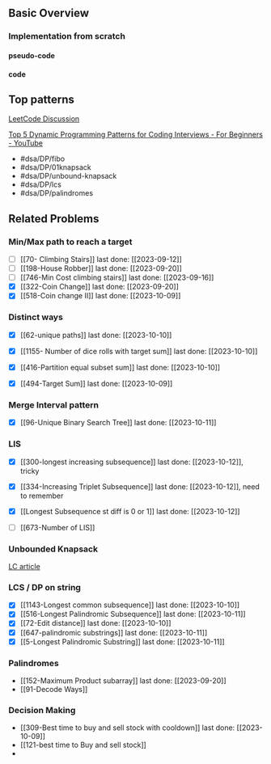 ## Basic Overview

### Implementation from scratch
#### pseudo-code

#### code

## Top patterns
[LeetCode Discussion](https://leetcode.com/discuss/study-guide/458695/Dynamic-Programming-Patterns)

[Top 5 Dynamic Programming Patterns for Coding Interviews - For Beginners - YouTube](https://www.youtube.com/watch?v=mBNrRy2_hVs&list=PLot-Xpze53lcvx_tjrr_m2lgD2NsRHlNO&index=5)

- #dsa/DP/fibo
- #dsa/DP/01knapsack
- #dsa/DP/unbound-knapsack
- #dsa/DP/lcs
- #dsa/DP/palindromes

## Related Problems

### Min/Max path to reach a target
- [ ] [[70- Climbing Stairs]] last done: [[2023-09-12]]
- [ ] [[198-House Robber]] last done: [[2023-09-20]]
- [ ] [[746-Min Cost climbing stairs]] last done: [[2023-09-16]]
- [x] [[322-Coin Change]] last done: [[2023-09-20]]
- [x] [[518-Coin change II]] last done: [[2023-10-09]]
### Distinct ways
- [x] [[62-unique paths]] last done: [[2023-10-10]]
- [x] [[1155- Number of dice rolls with target sum]] last done: [[2023-10-10]]
- [x] [[416-Partition equal subset sum]] last done: [[2023-10-10]]
- [x] [[494-Target Sum]] last done: [[2023-10-09]]


### Merge Interval pattern
- [x] [[96-Unique Binary Search Tree]] last done: [[2023-10-11]]


### LIS
- [x] [[300-longest increasing subsequence]] last done: [[2023-10-12]], tricky
- [x] [[334-Increasing Triplet Subsequence]] last done: [[2023-10-12]], need to remember
- [x] [[Longest Subsequence st diff is 0 or 1]] last done: [[2023-10-12]]
- [ ] [[673-Number of LIS]]


### Unbounded Knapsack
[LC article](https://leetcode.com/discuss/study-guide/1200320/Thief-with-a-knapsack-a-series-of-crimes)


### LCS / DP on string
- [x] [[1143-Longest common subsequence]] last done: [[2023-10-10]]
- [x] [[516-Longest Palindromic Subsequence]] last done: [[2023-10-11]]
- [x] [[72-Edit distance]] last done: [[2023-10-10]]
- [x] [[647-palindromic substrings]] last done: [[2023-10-11]]
- [x] [[5-Longest Palindromic Substring]] last done: [[2023-10-11]]

### Palindromes

- [[152-Maximum Product subarray]] last done: [[2023-09-20]]
- [[91-Decode Ways]]
### Decision Making
- [[309-Best time to buy and sell stock with cooldown]] last done: [[2023-10-09]]
- [[121-best time to Buy and sell stock]]
- 


